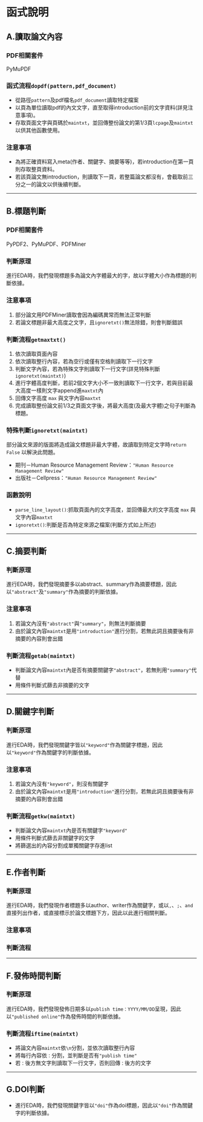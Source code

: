 # 函式說明

## A.讀取論文內容

### PDF相關套件
PyMuPDF

### 函式流程```dopdf(pattern,pdf_document)```
*  從路徑```pattern```及pdf檔名```pdf_document```讀取特定檔案
*  以頁為單位讀取pdf的內文文字，直至取得introduction前的文字資料(詳見注意事項)。
*  存取頁面文字與頁碼於```maintxt```，並回傳整份論文的第1/3頁```lcpage```及```maintxt```以供其他函數使用。

### 注意事項
*  為將正確資料寫入meta(作者、關鍵字、摘要等等)，若introduction在第一頁則存取整頁資料。
*  若該頁論文無introduction，則讀取下一頁，若整篇論文都沒有，會截取前三分之一的論文以供後續判斷。
---
## B.標題判斷

### PDF相關套件
PyPDF2、PyMuPDF、PDFMiner

### 判斷原理
進行EDA時，我們發現標題多為論文內字體最大的字，故以字體大小作為標題的判斷依據。

### 注意事項
1. 部分論文用PDFMiner讀取會因為編碼異常而無法正常判斷
2. 若論文標題非最大高度之文字，且```ignoretxt()```無法除錯，則會判斷錯誤

### 判斷流程```getmaxtxt()```
1. 依次讀取頁面內容
2. 依次讀取整行內容，若為空行或僅有空格則讀取下一行文字
3. 判斷文字內容，若為特殊文字則讀取下一行文字(詳見特殊判斷```ignoretxt(maintxt)```)
4. 進行字體高度判斷，若前2個文字大小不一致則讀取下一行文字，若與目前最大高度一樣則文字append進```maxtxt```內
5. 回傳文字高度 ```max``` 與文字內容```maxtxt```
6. 完成讀取整份論文前1/3之頁面文字後，將最大高度(及最大字體)之句子判斷為標題。

### 特殊判斷```ignoretxt(maintxt)```
部分論文來源的版面將造成論文標題非最大字體，故讀取到特定文字時```return False``` 以解決此問題。
*  期刊－Human Resource Management Review：```"Human Resource Management Review"```
*  出版社－Cellpress：```"Human Resource Management Review"```

### 函數說明
*  ```parse_line_layout()```:抓取頁面內的文字高度，並回傳最大的文字高度 ```max``` 與文字內容```maxtxt```
*  ```ignoretxt()```:判斷是否為特定來源之檔案(判斷方式如上所述)
---
## C.摘要判斷

### 判斷原理
進行EDA時，我們發現摘要多以abstract、summary作為摘要標題，因此以```"abstract"```及```"summary"```作為摘要的判斷依據。

### 注意事項
1. 若論文內沒有```"abstract"```與```"summary"```，則無法判斷摘要
2. 由於論文內容```maintxt```是用```"introduction"```進行分割，若無此詞且摘要後有非摘要的內容則會出錯

### 判斷流程```getab(maintxt)```
*  判斷論文內容```maintxt```內是否有摘要關鍵字```"abstract"```，若無則用```"summary"```代替
*  用條件判斷式篩去非摘要的文字
---
## D.關鍵字判斷

### 判斷原理
進行EDA時，我們發現關鍵字皆以```"keyword"```作為關鍵字標題，因此以```"keyword"```作為關鍵字的判斷依據。

### 注意事項
1. 若論文內沒有```"keyword"```，則沒有關鍵字
2. 由於論文內容```maintxt```是用```"introduction"```進行分割，若無此詞且摘要後有非摘要的內容則會出錯

### 判斷流程```getkw(maintxt)```
*  判斷論文內容```maintxt```內是否有關鍵字```"keyword"```
*  用條件判斷式篩去非關鍵字的文字
*  將篩選出的內容分割成單獨關鍵字存進list
---
## E.作者判斷

### 判斷原理
進行EDA時，我們發現作者標題多以author、writer作為關鍵字，或以```,```、```;```、```and```直接列出作者，或直接標示於論文標題下方，因此以此進行相關判斷。

### 注意事項

### 判斷流程

---
## F.發佈時間判斷

### 判斷原理
進行EDA時，我們發現發佈日期多以```publish time：YYYY/MM/DD```呈現，因此以```"published online"```作為發佈時間的判斷依據。

### 判斷流程```iftime(maintxt)```
*  將論文內容```maintxt```依```\n```分割，並依次讀取整行內容
*  將每行內容依```：```分割，並判斷是否有```"publish time"```
*  若```：```後方無文字則讀取下一行文字，否則回傳```：```後方的文字
---
## G.DOI判斷
*  進行EDA時，我們發現關鍵字皆以```"doi"```作為doi標題，因此以```"doi"```作為關鍵字的判斷依據。
